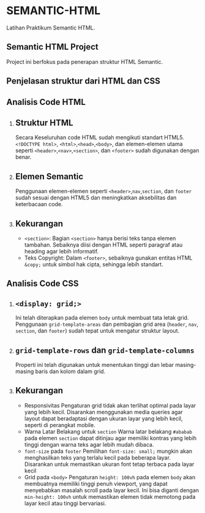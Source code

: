 # SEMANTIC-HTML 
Latihan Praktikum Semantic HTML.

## Semantic HTML Project ##
Project ini berfokus pada penerapan struktur HTML Semantic.

## Penjelasan struktur dari HTML dan CSS ##

## Analisis Code HTML ##
1. ## Struktur HTML ##
   Secara Keseluruhan code HTML sudah mengikuti standart HTML5. `<!DOCTYPE html>`, `<html>`,`<head>`,`<body>`, dan elemen-elemen utama seperti `<header>`,`<nav>`,`<section>`, dan `<footer>` sudah digunakan dengan benar.
2. ## Elemen Semantic ##
   Penggunaan elemen-elemen seperti `<header>`,`nav`,`section`, dan `footer` sudah sesuai dengan HTML5 dan meningkatkan aksebilitas dan keterbacaan code.
3. ## Kekurangan ##
   * `<section>`: Bagian `<section>` hanya berisi teks tanpa elemen tambahan. Sebaiknya diisi dengan HTML seperti paragraf atau heading agar lebih informatif.
   * Teks Copyright: Dalam `<footer>`, sebaiknya gunakan entitas HTML `&copy;` untuk simbol hak cipta, sehingga lebih standart.
  
## Analisis Code CSS ##
1. ## `<display: grid;>` ##
   Ini telah diterapkan pada elemen `body` untuk membuat tata letak grid. Penggunaan `grid-template-areas` dan pembagian grid area (`header`, `nav`, `section`, dan `footer`) sudah tepat untuk mengatur struktur layout.
2. ## `grid-template-rows` dan `grid-template-columns` ##
   Properti ini telah digunakan untuk menentukan tinggi dan lebar masing-masing baris dan kolom dalam grid.
3. ## Kekurangan ##
   * Responsivitas
   Pengaturan grid tidak akan terlihat optimal pada layar yang lebih kecil. Disarankan menggunakan media queries agar layout dapat beradaptasi dengan ukuran layar yang lebih kecil, seperti di perangkat mobile.
   * Warna Latar Belakang untuk `section`
     Warna latar belakang `#ababab` pada elemen `section` dapat ditinjau agar memiliki kontras yang lebih tinggi dengan warna teks agar lebih mudah dibaca.
   * `font-size` pada `footer`
     Pemilihan `font-size: small;` mungkin akan menghasilkan teks yang terlalu kecil pada beberapa layar. Disarankan untuk memastikan ukuran font tetap terbaca pada layar kecil
   * Grid pada `<body>`
     Pengaturan `height: 100vh` pada elemen `body` akan membuatnya memiliki tinggi penuh viewport, yang dapat menyebabkan masalah scroll pada layar kecil. Ini bisa diganti dengan `min-height: 100vh` untuk memastikan elemen tidak memotong pada layar kecil atau tinggi bervariasi.
